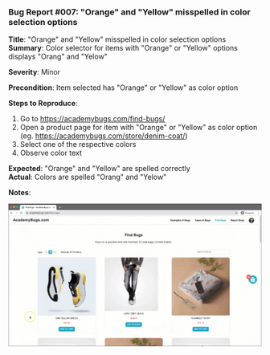 ### Bug Report #007: "Orange" and "Yellow" misspelled in color selection options

**Title**: "Orange" and "Yellow" misspelled in color selection options  
**Summary**: Color selector for items with "Orange" or "Yellow" options displays "Orang" and "Yelow"  

**Severity**: Minor

**Precondition**: Item selected has "Orange" or "Yellow" as color option

**Steps to Reproduce**:  
1. Go to https://academybugs.com/find-bugs/
2. Open a product page for item with "Orange" or "Yellow" as color option (eg. https://academybugs.com/store/denim-coat/)
3. Select one of the respective colors
4. Observe color text

**Expected**: "Orange" and "Yellow" are spelled correctly  
**Actual**: Colors are spelled "Orang" and "Yelow"

**Notes**: 

![Orange and Yellow misspelled](007-product-color-misspelled.gif)